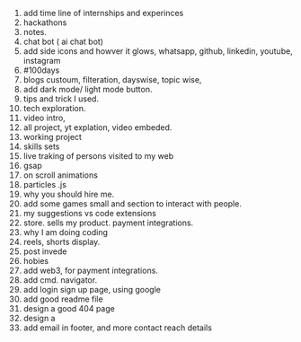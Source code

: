 1. add time line of internships and experinces
2. hackathons
3. notes.
4. chat bot ( ai chat bot)
5. add side icons and howver it glows, whatsapp, github, linkedin, youtube, instagram
6. #100days
7. blogs custoum, filteration, dayswise, topic wise,
8. add dark mode/ light mode button.
9. tips and trick I used.
10. tech exploration.
11. video intro,
12. all project, yt explation, video embeded.
13. working project
14. skills sets 
15. live traking of persons visited to my web
16. gsap
17. on scroll animations
18. particles .js 
19. why you should hire me.
20. add some games small and section to interact with people.
21. my suggestions vs code extensions 
22. store. sells my product. payment integrations.
23. why I am doing coding
24. reels, shorts display.
25. post invede 
26. hobies
27. add web3, for payment integrations.
28. add cmd. navigator.
29. add login sign up page, using google 
30. add good readme file
31. design a good 404 page
32. design a 
33. add email in footer, and more contact reach details